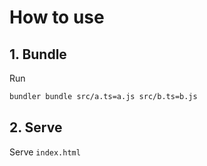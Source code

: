 # How to use

## 1. Bundle
Run
```sh
bundler bundle src/a.ts=a.js src/b.ts=b.js
```

## 2. Serve
Serve ```index.html```
